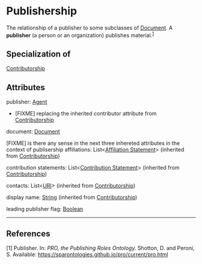 # Publishership

The relationship of a publisher to some subclasses of [Document](https://github.com/EuroCRIS/CERIF-Core/blob/main/entities/Document.md).
A **publisher** (a person or an organization) publishes material.<sup>[1](#fn1)</sup>

## Specialization of
[Contributorship](https://github.com/EuroCRIS/CERIF-Core/blob/main/entities/Authorship.md)

## Attributes
publisher: [Agent](https://github.com/EuroCRIS/CERIF-Core/blob/main/entities/Agent.md)
* [FIXME] replacing the inherited contributor attribute from [Contributorship](https://github.com/EuroCRIS/CERIF-Core/blob/main/entities/Contributorship.md) 

document: [Document](https://github.com/EuroCRIS/CERIF-Core/blob/main/entities/Document.md)

[FIXME] is there any sense in the next three inhereted attributes in the context of publisership
affiliations: List<[Affiliation Statement](https://github.com/EuroCRIS/CERIF-Core/blob/main/entities/Affiliation_Statement.md)> (inherited from [Contributorship](https://github.com/EuroCRIS/CERIF-Core/blob/main/entities/Contributorship.md))

contribution statements: List<[Contribution Statement](https://github.com/EuroCRIS/CERIF-Core/blob/main/entities/Contribution_Statement.md)>  (inherited from [Contributorship](https://github.com/EuroCRIS/CERIF-Core/blob/main/entities/Contributorship.md))

contacts: List<[URI](https://github.com/EuroCRIS/CERIF-Core/blob/main/datatypes/URI.md)> (inherited from [Contributorship](https://github.com/EuroCRIS/CERIF-Core/blob/main/entities/Contributorship.md))

display name: [String](https://github.com/EuroCRIS/CERIF-Core/blob/main/datatypes/String.md)  (inherited from [Contributorship](https://github.com/EuroCRIS/CERIF-Core/blob/main/entities/Contributorship.md)) 

leading publisher flag: [Boolean](https://github.com/EuroCRIS/CERIF-Core/blob/main/datatypes/Boolean.md)

---
## References
<a name="fn1">\[1\] Publisher. In: *PRO, the Publishing Roles Ontology.* Shotton, D. and Peroni, S. Available: https://sparontologies.github.io/pro/current/pro.html

